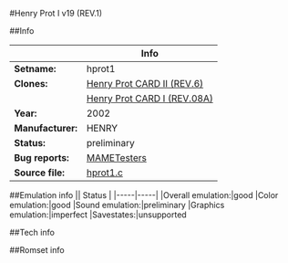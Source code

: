 #Henry Prot I v19 (REV.1)

##Info

||Info|
|-----|-----|
|**Setname:**|hprot1
|**Clones:**|[Henry Prot CARD II (REV.6)](hprot2r6.md)
||[Henry Prot CARD I (REV.08A)](hprotr8a.md)
|**Year:**|2002
|**Manufacturer:**|HENRY
|**Status:**|preliminary
|**Bug reports:**|[MAMETesters](http://mametesters.org/view_all_set.php?type=1&temporary=y&search=hprot1.c)
|**Source file:**|[hprot1.c](https://github.com/mamedev/mame/blob/master/src/mess/drivers/hprot1.c)

##Emulation info
|| Status |
|-----|-----|
|Overall emulation:|good
|Color emulation:|good
|Sound emulation:|preliminary
|Graphics emulation:|imperfect
|Savestates:|unsupported

##Tech info

##Romset info

<!--- START OF EDITED COMMENT DO NOT TOUCH TEXT ABOVE-->
